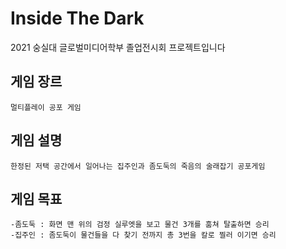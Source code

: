 # Inside The Dark

2021 숭실대 글로벌미디어학부 졸업전시회 프로젝트입니다

## 게임 장르
```
멀티플레이 공포 게임
```

## 게임 설명
```
한정된 저택 공간에서 일어나는 집주인과 좀도둑의 죽음의 술래잡기 공포게임
```
## 게임 목표
```
-좀도둑 : 화면 맨 위의 검정 실루엣을 보고 물건 3개를 훔쳐 탈출하면 승리
-집주인 : 좀도둑이 물건들을 다 찾기 전까지 총 3번을 칼로 찔러 이기면 승리
```
